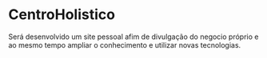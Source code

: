 # CentroHolistico
Será desenvolvido um site pessoal afim de divulgação do negocio próprio e ao mesmo tempo ampliar o conhecimento e utilizar novas tecnologias.
